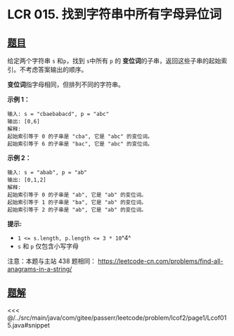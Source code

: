 # LCR 015. 找到字符串中所有字母异位词

## [题目](https://leetcode.cn/problems/VabMRr/)
给定两个字符串 `s` 和`p`，找到 `s`中所有 `p` 的 **变位词**的子串，返回这些子串的起始索引。不考虑答案输出的顺序。

**变位词**指字母相同，但排列不同的字符串。

**示例 1：**

```
输入: s = "cbaebabacd", p = "abc"
输出: [0,6]
解释:
起始索引等于 0 的子串是 "cba", 它是 "abc" 的变位词。
起始索引等于 6 的子串是 "bac", 它是 "abc" 的变位词。
```

**示例 2：**

```
输入: s = "abab", p = "ab"
输出: [0,1,2]
解释:
起始索引等于 0 的子串是 "ab", 它是 "ab" 的变位词。
起始索引等于 1 的子串是 "ba", 它是 "ab" 的变位词。
起始索引等于 2 的子串是 "ab", 它是 "ab" 的变位词。
```

**提示:**

* `1 <= s.length, p.length <= 3 * 10`^4^
* `s` 和 `p` 仅包含小写字母

注意：本题与主站 438 题相同： <https://leetcode-cn.com/problems/find-all-anagrams-in-a-string/>


## [题解](https://github.com/PasseRR/JavaLeetCode/blob/master/src/main/java/com/gitee/passerr/leetcode/problem/lcof2/page1/Lcof015.java)

<<< @/../src/main/java/com/gitee/passerr/leetcode/problem/lcof2/page1/Lcof015.java#snippet
